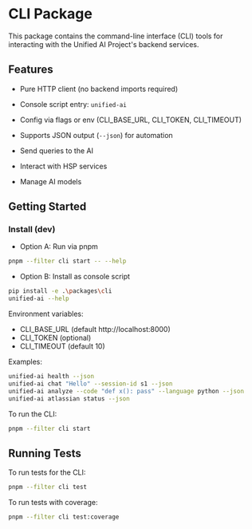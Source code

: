 # CLI Package

This package contains the command-line interface (CLI) tools for interacting with the Unified AI Project's backend services.

## Features

- Pure HTTP client (no backend imports required)
- Console script entry: `unified-ai`
- Config via flags or env (CLI_BASE_URL, CLI_TOKEN, CLI_TIMEOUT)
- Supports JSON output (`--json`) for automation

- Send queries to the AI
- Interact with HSP services
- Manage AI models

## Getting Started

### Install (dev)

- Option A: Run via pnpm
```bash
pnpm --filter cli start -- --help
```

- Option B: Install as console script
```bash
pip install -e .\packages\cli
unified-ai --help
```

Environment variables:
- CLI_BASE_URL (default http://localhost:8000)
- CLI_TOKEN (optional)
- CLI_TIMEOUT (default 10)

Examples:
```bash
unified-ai health --json
unified-ai chat "Hello" --session-id s1 --json
unified-ai analyze --code "def x(): pass" --language python --json
unified-ai atlassian status --json
```

To run the CLI:

```bash
pnpm --filter cli start
```

## Running Tests

To run tests for the CLI:

```bash
pnpm --filter cli test
```

To run tests with coverage:

```bash
pnpm --filter cli test:coverage
```
